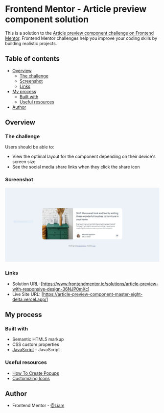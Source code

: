 # Frontend Mentor - Article preview component solution

This is a solution to the [Article preview component challenge on Frontend Mentor](https://www.frontendmentor.io/challenges/article-preview-component-dYBN_pYFT). Frontend Mentor challenges help you improve your coding skills by building realistic projects. 

## Table of contents

- [Overview](#overview)
  - [The challenge](#the-challenge)
  - [Screenshot](#screenshot)
  - [Links](#links)
- [My process](#my-process)
  - [Built with](#built-with)
  - [Useful resources](#useful-resources)
- [Author](#author)

## Overview

### The challenge

Users should be able to:

- View the optimal layout for the component depending on their device's screen size
- See the social media share links when they click the share icon

### Screenshot

![My end result for the Article preview component coding challenge](./images/solution.JPG)

### Links

- Solution URL: [https://www.frontendmentor.io/solutions/article-preview-with-responsive-design-36NJP0mXc]
- Live Site URL: [https://article-preview-component-master-eight-delta.vercel.app/]

## My process

### Built with

- Semantic HTML5 markup
- CSS custom properties
- [JavaScript](https://www.javascript.com/) - JavaScript

### Useful resources

- [How To Create Popups](https://www.w3schools.com/howto/howto_js_popup.asp)
- [Customizing Icons](https://fontawesome.com/v6.0/docs/web/style/custom)

## Author

- Frontend Mentor - [@Liam](https://www.frontendmentor.io/profile/liam-99)
